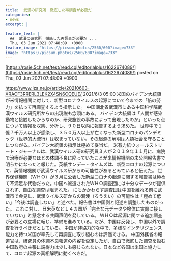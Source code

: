 ```yaml
---
title:  武漢の研究所　徹底した再調査が必要だ  
categories:
- news
excerpt: |
  
feature_text: |
  ##  武漢の研究所　徹底した再調査が必要だ ...
  Thu, 03 Jun 2021 07:48:09  +0900
feature_image: "https://picsum.photos/2560/600?image=733"
image: "https://picsum.photos/2560/600?image=733"
---
```


[https://rosie.5ch.net/test/read.cgi/editorialplus/1622674089/](https://rosie.5ch.net/test/read.cgi/editorialplus/1622674089/)
posted on Thu, 03 Jun 2021 07:48:09  +0900

<!--more-->

https://www.iza.ne.jp/article/20210603-XRACF3RRERL3LEK2X4SN6CQEUE/ 2021/6/3 05:00 米国のバイデン大統領が米情報機関に対して、新型コロナウイルスの起源について今までの「倍の努力」を払って再調査するよう指示した。 中国湖北省武漢市にある中国科学院武漢ウイルス研究所からの出現説も念頭にある。 バイデン大統領は「人間が感染動物と接触したからなのか、研究施設の事故によって出現したのか」といった点について情報を収集、分析し、９０日以内に報告するよう求めた。 世界中で１億７千万人以上が感染し、３５０万人以上が亡くなった新型コロナのパンデミック（世界的大流行）は収まっていない。その起源の解明は人類社会を守ることにつながる。バイデン大統領の指示は極めて妥当だ。 米有力紙ウォールストリート・ジャーナルは、武漢ウイルス研の研究員３人が２０１９年１１月に、病院で治療が必要なほどの体調不良に陥っていたことが米情報機関の未公開報告書で明らかになったと報じた。英紙サンデー・タイムズは、新型コロナの起源について、英情報機関が武漢ウイルス研からの可能性があるとみていると伝えた。 世界保健機関（ＷＨＯ）が３月に公表した新型コロナの起源に関する報告書は極めて不満足な代物だった。中国へ派遣されたＷＨＯ調査団には十分なデータが提供されず、自由な調査は阻まれた。 にもかかわらず調査団は中国を離れる前に武漢市で会見し、武漢ウイルス研からの漏洩（ろうえい）の可能性は「極めて低い」「今後は調査しない」と述べた。報告書は中国側と記述を調整したものだった。 これに対し、日米英など１４カ国が「完全な元データや検体に実際に接していない」と懸念する共同声明を発している。 ＷＨＯは起源に関する追加調査が必要との立場に転じ、準備を進めている。だが、中国は反発し、中国以外で調査を行うべきだとしている。 中国が非協力的な中で、多様なインテリジェンス能力を持つ米国が率先して再調査に取り組むのは評価できる。 中国外務省の報道官は、研究員の体調不良報道の内容を否定したが、自由で徹底した調査を拒む中国政府の主張に説得力は少しも感じられない。日本など各国は米国と協力して、コロナ起源の真相解明に動くべきだ。
